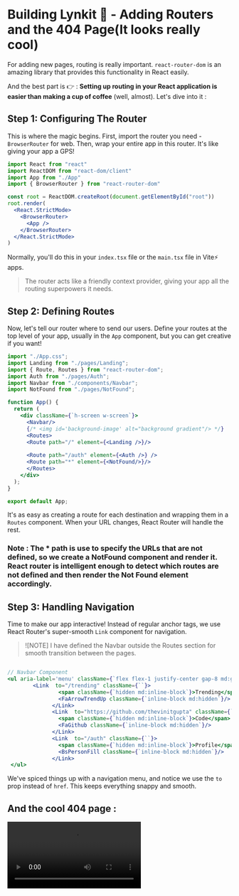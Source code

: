 # Building Lynkit 🔗 - Adding Routers and the 404 Page(It looks really cool)
For adding new pages, routing is really important. `react-router-dom` is an amazing library that provides this functionality in React easily.


And the best part is 👉 : **Setting up routing in your React application is easier than making a cup of coffee** (well, almost). Let's dive into it : 
## Step 1: Configuring The Router

This is where the magic begins. First, import the router you need - `BrowserRouter` for web. Then, wrap your entire app in this router. It's like giving your app a GPS!

```jsx
import React from "react"
import ReactDOM from "react-dom/client"
import App from "./App"
import { BrowserRouter } from "react-router-dom"

const root = ReactDOM.createRoot(document.getElementById("root"))
root.render(
  <React.StrictMode>
    <BrowserRouter>
      <App />
    </BrowserRouter>
  </React.StrictMode>
)
```

Normally, you'll do this in your `index.tsx` file or the `main.tsx` file in Vite⚡ apps. 

> The router acts like a friendly context provider, giving your app all the routing superpowers it needs.

## Step 2: Defining Routes

Now, let's tell our router where to send our users. Define your routes at the top level of your app, usually in the `App` component, but you can get creative if you want!

```jsx
import "./App.css";
import Landing from "./pages/Landing";
import { Route, Routes } from "react-router-dom";
import Auth from "./pages/Auth";
import Navbar from "./components/Navbar";
import NotFound from "./pages/NotFound";

function App() {
  return (
    <div className={`h-screen w-screen`}>
      <Navbar/>
      {/* <img id='background-image' alt="background gradient"/> */}
      <Routes>
      <Route path="/" element={<Landing />}/>
        
      <Route path="/auth" element={<Auth />} />
      <Route path="*" element={<NotFound/>}/>
      </Routes>
    </div>
  );
}

export default App;
```

It's as easy as creating a route for each destination and wrapping them in a `Routes` component. When your URL changes, React Router will handle the rest.

### Note : The * path is use to specify the URLs that are not defined, so we create a NotFound component and render it. React router is intelligent enough to detect which routes are not defined and then render the Not Found element accordingly.


## Step 3: Handling Navigation

Time to make our app interactive! Instead of regular anchor tags, we use React Router's super-smooth `Link` component for navigation.
> ![NOTE]
> I have defined the Navbar outside the Routes section for smooth transition between the pages.

```jsx

// Navbar Component
<ul aria-label='menu' className={`flex flex-1 justify-center gap-8 md:gap-20 items-center font-heading text-md md:text-lg`}>
        <Link  to="/trending" className={``}>
                <span className={`hidden md:inline-block`}>Trending</span>
                <FaArrowTrendUp className={`inline-block md:hidden`}/>
              </Link>
              <Link  to="https://github.com/thevinitgupta" className={``}>
                <span className={`hidden md:inline-block`}>Code</span>
                <FaGithub className={`inline-block md:hidden`}/>
              </Link>
              <Link  to="/auth" className={``}>
                <span className={`hidden md:inline-block`}>Profile</span>
                <BsPersonFill className={`inline-block md:hidden`}/>
              </Link>
 </ul>

```

We've spiced things up with a navigation menu, and notice we use the `to` prop instead of `href`. This keeps everything snappy and smooth.
    
## And the cool 404 page : 

<video src="https://github.com/thevinitgupta/100-Days-of-Learning/assets/65801700/aa7b2dba-efe8-4e5e-8997-ed1b7ccd617e" autoplay controls="false"/>


And voila! You're now ready to explore the wonderful world of routing in your React app. Go ahead, have fun navigating different pages while your app stays snappy and responsive. Happy coding! 🚀
